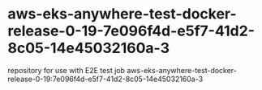 # aws-eks-anywhere-test-docker-release-0-19-7e096f4d-e5f7-41d2-8c05-14e45032160a-3
repository for use with E2E test job aws-eks-anywhere-test-docker-release-0-19:7e096f4d-e5f7-41d2-8c05-14e45032160a-3
